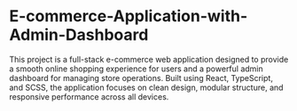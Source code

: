 # E-commerce-Application-with-Admin-Dashboard
This project is a full-stack e-commerce web application designed to provide a smooth online shopping experience for users and a powerful admin dashboard for managing store operations. Built using React, TypeScript, and SCSS, the application focuses on clean design, modular structure, and responsive performance across all devices.
